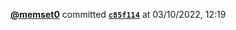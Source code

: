  <a href=https://github.com/memset0><strong>@memset0</strong></a>  committed <a href=https://github.com/memset0/memset0/commit/c85f114ed5e49dc015b98ab9a4c1a5f3a870683c><strong><code>c85f114</code></strong></a>  at 03/10/2022, 12:19 
